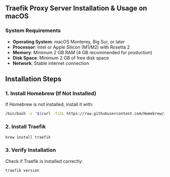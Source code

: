 ## Traefik Proxy Server Installation & Usage on macOS

### **System Requirements**

- **Operating System**: macOS Monterey, Big Sur, or later
- **Processor**: Intel or Apple Silicon (M1/M2) with Rosetta 2
- **Memory**: Minimum 2 GB RAM (4 GB recommended for production)
- **Disk Space**: Minimum 2 GB of free disk space
- **Network**: Stable internet connection


## **Installation Steps**

### **1. Install Homebrew (If Not Installed)**
If Homebrew is not installed, install it with:
```bash
/bin/bash -c "$(curl -fsSL https://raw.githubusercontent.com/Homebrew/install/HEAD/install.sh)"
```

### **2. Install Traefik**
```bash
brew install traefik
```

### **3. Verify Installation**
Check if Traefik is installed correctly:
```bash
traefik version
```

